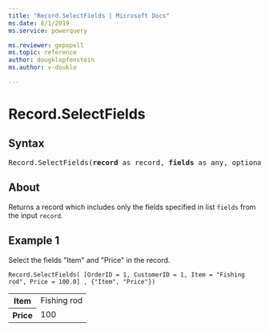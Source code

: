 ```yaml
---
title: "Record.SelectFields | Microsoft Docs"
ms.date: 8/1/2019
ms.service: powerquery

ms.reviewer: gepopell
ms.topic: reference
author: dougklopfenstein
ms.author: v-douklo

---
```

# Record.SelectFields

## Syntax

<pre>
Record.SelectFields(<b>record</b> as record, <b>fields</b> as any, optional <b>missingField</b> as nullable number) as record 
</pre>
  
## About  
Returns a record which includes only the fields specified in list `fields` from the input `record`.

## Example 1
Select the fields "Item" and "Price" in the record.

```powerquery-m
Record.SelectFields( [OrderID = 1, CustomerID = 1, Item = "Fishing rod", Price = 100.0] , {"Item", "Price"})
```

<table> <tr> <th>Item</th> <td>Fishing rod</td> </tr> <tr> <th>Price</th> <td>100</td> </tr> </table>
